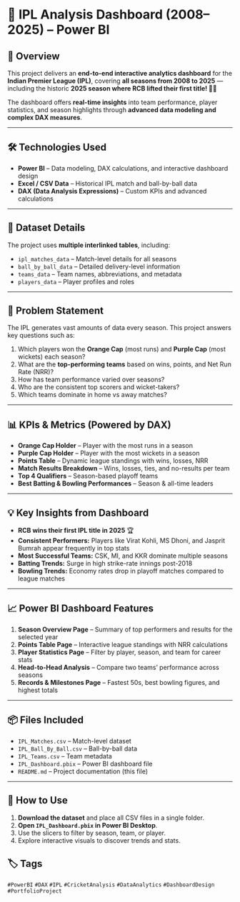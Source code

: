 # 🏏 IPL Analysis Dashboard (2008–2025) – Power BI

## 📌 Overview  
This project delivers an **end-to-end interactive analytics dashboard** for the **Indian Premier League (IPL)**, covering **all seasons from 2008 to 2025** — including the historic **2025 season where RCB lifted their first title! 🙌🔥**  

The dashboard offers **real-time insights** into team performance, player statistics, and season highlights through **advanced data modeling and complex DAX measures**.  

---

## 🛠 Technologies Used  
- **Power BI** – Data modeling, DAX calculations, and interactive dashboard design  
- **Excel / CSV Data** – Historical IPL match and ball-by-ball data  
- **DAX (Data Analysis Expressions)** – Custom KPIs and advanced calculations  

---

## 📂 Dataset Details  
The project uses **multiple interlinked tables**, including:  
- `ipl_matches_data` – Match-level details for all seasons  
- `ball_by_ball_data` – Detailed delivery-level information  
- `teams_data` – Team names, abbreviations, and metadata  
- `players_data` – Player profiles and roles  

---

## 🎯 Problem Statement  
The IPL generates vast amounts of data every season. This project answers key questions such as:  
1. Which players won the **Orange Cap** (most runs) and **Purple Cap** (most wickets) each season?  
2. What are the **top-performing teams** based on wins, points, and Net Run Rate (NRR)?  
3. How has team performance varied over seasons?  
4. Who are the consistent top scorers and wicket-takers?  
5. Which teams dominate in home vs away matches?  

---

## 📊 KPIs & Metrics (Powered by DAX)  
- **Orange Cap Holder** – Player with the most runs in a season  
- **Purple Cap Holder** – Player with the most wickets in a season  
- **Points Table** – Dynamic league standings with wins, losses, NRR  
- **Match Results Breakdown** – Wins, losses, ties, and no-results per team  
- **Top 4 Qualifiers** – Season-based playoff teams  
- **Best Batting & Bowling Performances** – Season & all-time leaders  

---

## 💡 Key Insights from Dashboard  
- **RCB wins their first IPL title in 2025** 🏆  
- **Consistent Performers:** Players like Virat Kohli, MS Dhoni, and Jasprit Bumrah appear frequently in top stats  
- **Most Successful Teams:** CSK, MI, and KKR dominate multiple seasons  
- **Batting Trends:** Surge in high strike-rate innings post-2018  
- **Bowling Trends:** Economy rates drop in playoff matches compared to league matches  

---

## 📈 Power BI Dashboard Features  
1. **Season Overview Page** – Summary of top performers and results for the selected year  
2. **Points Table Page** – Interactive league standings with NRR calculations  
3. **Player Statistics Page** – Filter by player, season, and team for career stats  
4. **Head-to-Head Analysis** – Compare two teams’ performance across seasons  
5. **Records & Milestones Page** – Fastest 50s, best bowling figures, and highest totals  

---

## 📦 Files Included  
- `IPL_Matches.csv` – Match-level dataset  
- `IPL_Ball_By_Ball.csv` – Ball-by-ball data  
- `IPL_Teams.csv` – Team metadata  
- `IPL_Dashboard.pbix` – Power BI dashboard file  
- `README.md` – Project documentation (this file)  

---

## 🚀 How to Use  
1. **Download the dataset** and place all CSV files in a single folder.  
2. **Open `IPL_Dashboard.pbix` in Power BI Desktop**.  
3. Use the slicers to filter by season, team, or player.  
4. Explore interactive visuals to discover trends and stats.  

## 🏷 Tags  
`#PowerBI` `#DAX` `#IPL` `#CricketAnalysis` `#DataAnalytics` `#DashboardDesign` `#PortfolioProject`
